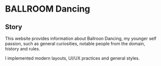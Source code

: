 
# BALLROOM Dancing

## Story

This website provides information about Ballroon Dancing, my younger self passion, such as general curiosities, notable people from the domain, history and rules.

I implemented modern layouts, UI/UX practices and general styles.

#
